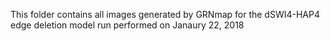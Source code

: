This folder contains all images generated by GRNmap for the dSWI4-HAP4 edge deletion model run performed on Janaury 22, 2018
